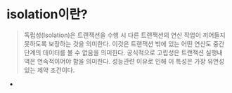 # isolation이란?

> 독립성(Isolation)은 트랜잭션을 수행 시 다른 트랜잭션의 연산 작업이 끼어들지 못하도록 보장하는 것을 의미한다. 
> 이것은 트랜잭션 밖에 있는 어떤 연산도 중간 단계의 데이터를 볼 수 없음을 의미한다. 
> 공식적으로 고립성은 트랜잭션 실행내역은 연속적이어야 함을 의미한다. 
> 성능관련 이유로 인해 이 특성은 가장 유연성 있는 제약 조건이다.

- 
